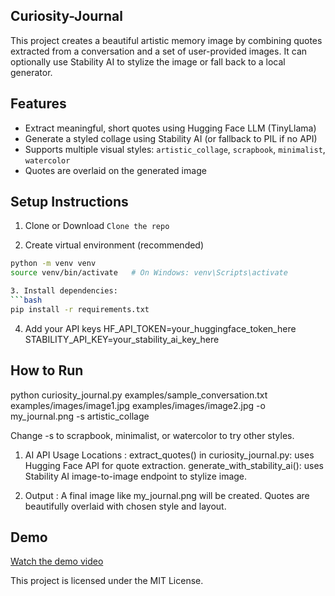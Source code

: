  ## Curiosity-Journal

This project creates a beautiful artistic memory image by combining quotes extracted from a conversation and a set of user-provided images. It can optionally use Stability AI to stylize the image or fall back to a local generator.

## Features

- Extract meaningful, short quotes using Hugging Face LLM (TinyLlama)
- Generate a styled collage using Stability AI (or fallback to PIL if no API)
- Supports multiple visual styles: `artistic_collage`, `scrapbook`, `minimalist`, `watercolor`
- Quotes are overlaid on the generated image

## Setup Instructions



1.  Clone or Download
```Clone the repo```

2. Create virtual environment (recommended)
```bash
python -m venv venv
source venv/bin/activate   # On Windows: venv\Scripts\activate

3. Install dependencies:
```bash
pip install -r requirements.txt
```

4. Add your API keys
HF_API_TOKEN=your_huggingface_token_here
STABILITY_API_KEY=your_stability_ai_key_here

## How to Run
python curiosity_journal.py examples/sample_conversation.txt examples/images/image1.jpg examples/images/image2.jpg -o my_journal.png -s artistic_collage

Change -s to scrapbook, minimalist, or watercolor to try other styles.




1. AI API Usage Locations : 
extract_quotes() in curiosity_journal.py: uses Hugging Face API for quote extraction.
generate_with_stability_ai(): uses Stability AI image-to-image endpoint to stylize image.

2. Output :
A final image like my_journal.png will be created.
Quotes are beautifully overlaid with chosen style and layout.

## Demo
[Watch the demo video](https://www.loom.com/share/5e6ec00639744eeca239024541224145?sid=c06d86f9-f115-4180-a4f2-2a63a7e25c34)


This project is licensed under the MIT License.
